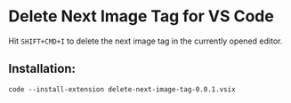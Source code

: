 # Delete Next Image Tag for VS Code

Hit `SHIFT+CMD+I` to delete the next image tag in the currently opened editor.

## Installation:
`code --install-extension delete-next-image-tag-0.0.1.vsix`